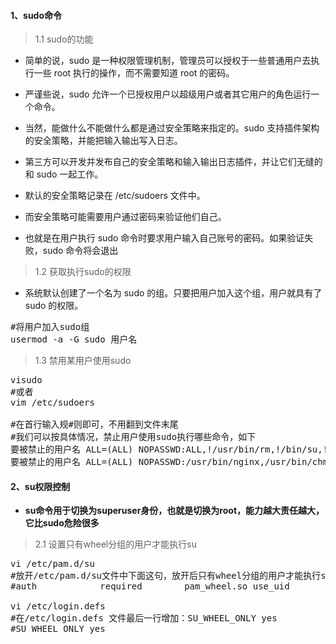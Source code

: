 #### 1、sudo命令
>1.1 sudo的功能

+ 简单的说，sudo 是一种权限管理机制，管理员可以授权于一些普通用户去执行一些 root 执行的操作，而不需要知道 root 的密码。

+ 严谨些说，sudo 允许一个已授权用户以超级用户或者其它用户的角色运行一个命令。

+ 当然，能做什么不能做什么都是通过安全策略来指定的。sudo 支持插件架构的安全策略，并能把输入输出写入日志。
 
+ 第三方可以开发并发布自己的安全策略和输入输出日志插件，并让它们无缝的和 sudo 一起工作。

+ 默认的安全策略记录在 /etc/sudoers 文件中。

+ 而安全策略可能需要用户通过密码来验证他们自己。

+ 也就是在用户执行 sudo 命令时要求用户输入自己账号的密码。如果验证失败，sudo 命令将会退出

>1.2 获取执行sudo的权限

* 系统默认创建了一个名为 sudo 的组。只要把用户加入这个组，用户就具有了 sudo 的权限。

<pre class="prettyprint lang-s">
#将用户加入sudo组
usermod -a -G sudo 用户名
</pre>

>1.3 禁用某用户使用sudo
<pre class="prettyprint lang-s">
visudo
#或者
vim /etc/sudoers

#在首行输入规#则即可，不用翻到文件末尾
#我们可以按具体情况，禁止用户使用sudo执行哪些命令，如下
要被禁止的用户名 ALL=(ALL) NOPASSWD:ALL,!/usr/bin/rm,!/bin/su,!/usr/bin/passwd,!/usr/sbin/visudo
要被禁止的用户名 ALL=(ALL) NOPASSWD:/usr/bin/nginx,/usr/bin/chmod,!/usr/bin/rm,!/bin/su,!/usr/bin/passwd,!/usr/sbin/visudo
</pre>

#### 2、su权限控制

* **su命令用于切换为superuser身份，也就是切换为root，能力越大责任越大，它比sudo危险很多**

>2.1 设置只有wheel分组的用户才能执行su

<pre class="prettyprint lang-s">
vi /etc/pam.d/su
#放开/etc/pam.d/su文件中下面这句，放开后只有wheel分组的用户才能执行su
#auth            required        pam_wheel.so use_uid

vi /etc/login.defs 
#在/etc/login.defs 文件最后一行增加：SU_WHEEL_ONLY yes
#SU_WHEEL_ONLY yes 
</pre>